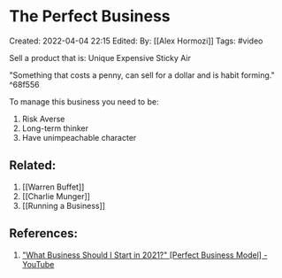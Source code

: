 # The Perfect Business
Created: 2022-04-04 22:15
Edited: 
By: [[Alex Hormozi]]
Tags: #video 

Sell a product that is:
Unique
Expensive
Sticky
Air

"Something that costs a penny, can sell for a dollar and is habit forming." ^68f556

To manage this business you need to be:
1. Risk Averse
2. Long-term thinker
3. Have unimpeachable character

## Related:
1. [[Warren Buffet]]
2. [[Charlie Munger]]
3. [[Running a Business]]

## References:
1. ["What Business Should I Start in 2021?" [Perfect Business Model] - YouTube](https://www.youtube.com/watch?v=VaE4pcf9PI8)